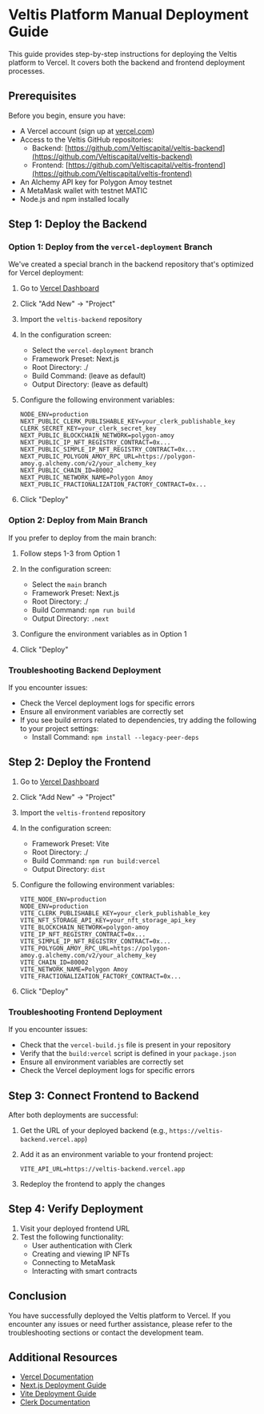 # Veltis Platform Manual Deployment Guide

This guide provides step-by-step instructions for deploying the Veltis platform to Vercel. It covers both the backend and frontend deployment processes.

## Prerequisites

Before you begin, ensure you have:

- A Vercel account (sign up at [vercel.com](https://vercel.com))
- Access to the Veltis GitHub repositories:
  - Backend: [https://github.com/Veltiscapital/veltis-backend](https://github.com/Veltiscapital/veltis-backend)
  - Frontend: [https://github.com/Veltiscapital/veltis-frontend](https://github.com/Veltiscapital/veltis-frontend)
- An Alchemy API key for Polygon Amoy testnet
- A MetaMask wallet with testnet MATIC
- Node.js and npm installed locally

## Step 1: Deploy the Backend

### Option 1: Deploy from the `vercel-deployment` Branch

We've created a special branch in the backend repository that's optimized for Vercel deployment:

1. Go to [Vercel Dashboard](https://vercel.com/dashboard)
2. Click "Add New" → "Project"
3. Import the `veltis-backend` repository
4. In the configuration screen:
   - Select the `vercel-deployment` branch
   - Framework Preset: Next.js
   - Root Directory: ./
   - Build Command: (leave as default)
   - Output Directory: (leave as default)

5. Configure the following environment variables:
   ```
   NODE_ENV=production
   NEXT_PUBLIC_CLERK_PUBLISHABLE_KEY=your_clerk_publishable_key
   CLERK_SECRET_KEY=your_clerk_secret_key
   NEXT_PUBLIC_BLOCKCHAIN_NETWORK=polygon-amoy
   NEXT_PUBLIC_IP_NFT_REGISTRY_CONTRACT=0x...
   NEXT_PUBLIC_SIMPLE_IP_NFT_REGISTRY_CONTRACT=0x...
   NEXT_PUBLIC_POLYGON_AMOY_RPC_URL=https://polygon-amoy.g.alchemy.com/v2/your_alchemy_key
   NEXT_PUBLIC_CHAIN_ID=80002
   NEXT_PUBLIC_NETWORK_NAME=Polygon Amoy
   NEXT_PUBLIC_FRACTIONALIZATION_FACTORY_CONTRACT=0x...
   ```

6. Click "Deploy"

### Option 2: Deploy from Main Branch

If you prefer to deploy from the main branch:

1. Follow steps 1-3 from Option 1
2. In the configuration screen:
   - Select the `main` branch
   - Framework Preset: Next.js
   - Root Directory: ./
   - Build Command: `npm run build`
   - Output Directory: `.next`

3. Configure the environment variables as in Option 1
4. Click "Deploy"

### Troubleshooting Backend Deployment

If you encounter issues:

- Check the Vercel deployment logs for specific errors
- Ensure all environment variables are correctly set
- If you see build errors related to dependencies, try adding the following to your project settings:
  - Install Command: `npm install --legacy-peer-deps`

## Step 2: Deploy the Frontend

1. Go to [Vercel Dashboard](https://vercel.com/dashboard)
2. Click "Add New" → "Project"
3. Import the `veltis-frontend` repository
4. In the configuration screen:
   - Framework Preset: Vite
   - Root Directory: ./
   - Build Command: `npm run build:vercel`
   - Output Directory: `dist`

5. Configure the following environment variables:
   ```
   VITE_NODE_ENV=production
   NODE_ENV=production
   VITE_CLERK_PUBLISHABLE_KEY=your_clerk_publishable_key
   VITE_NFT_STORAGE_API_KEY=your_nft_storage_api_key
   VITE_BLOCKCHAIN_NETWORK=polygon-amoy
   VITE_IP_NFT_REGISTRY_CONTRACT=0x...
   VITE_SIMPLE_IP_NFT_REGISTRY_CONTRACT=0x...
   VITE_POLYGON_AMOY_RPC_URL=https://polygon-amoy.g.alchemy.com/v2/your_alchemy_key
   VITE_CHAIN_ID=80002
   VITE_NETWORK_NAME=Polygon Amoy
   VITE_FRACTIONALIZATION_FACTORY_CONTRACT=0x...
   ```

6. Click "Deploy"

### Troubleshooting Frontend Deployment

If you encounter issues:

- Check that the `vercel-build.js` file is present in your repository
- Verify that the `build:vercel` script is defined in your `package.json`
- Ensure all environment variables are correctly set
- Check the Vercel deployment logs for specific errors

## Step 3: Connect Frontend to Backend

After both deployments are successful:

1. Get the URL of your deployed backend (e.g., `https://veltis-backend.vercel.app`)
2. Add it as an environment variable to your frontend project:
   ```
   VITE_API_URL=https://veltis-backend.vercel.app
   ```

3. Redeploy the frontend to apply the changes

## Step 4: Verify Deployment

1. Visit your deployed frontend URL
2. Test the following functionality:
   - User authentication with Clerk
   - Creating and viewing IP NFTs
   - Connecting to MetaMask
   - Interacting with smart contracts

## Conclusion

You have successfully deployed the Veltis platform to Vercel. If you encounter any issues or need further assistance, please refer to the troubleshooting sections or contact the development team.

## Additional Resources

- [Vercel Documentation](https://vercel.com/docs)
- [Next.js Deployment Guide](https://nextjs.org/docs/deployment)
- [Vite Deployment Guide](https://vitejs.dev/guide/static-deploy.html)
- [Clerk Documentation](https://clerk.com/docs) 